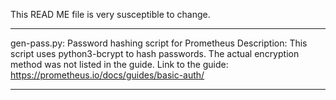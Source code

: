 This READ ME file is very susceptible to change.
____________________________________________________________________________________________________________________________
gen-pass.py: Password hashing script for Prometheus
Description: This script uses python3-bcrypt to hash passwords. The actual encryption method was not listed in the guide.
Link to the guide: https://prometheus.io/docs/guides/basic-auth/
____________________________________________________________________________________________________________________________
